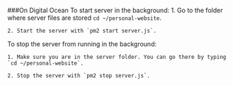 ###On Digital Ocean
To start server in the background:
    1. Go to the folder where server files are stored `cd ~/personal-website`.

    2. Start the server with `pm2 start server.js`. 

To stop the server from running in the background:

    1. Make sure you are in the server folder. You can go there by typing `cd ~/personal-website`.

    2. Stop the server with `pm2 stop server.js`.